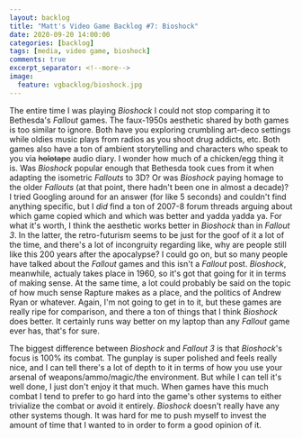 ```yaml
---
layout: backlog
title: "Matt's Video Game Backlog #7: Bioshock"
date: 2020-09-20 14:00:00
categories: [backlog]
tags: [media, video game, bioshock]
comments: true
excerpt_separator: <!--more-->
image:
  feature: vgbacklog/bioshock.jpg
---
```


The entire time I was playing _Bioshock_ I could not stop comparing it to Bethesda's _Fallout_ games. The faux-1950s aesthetic shared by both games is too similar to ignore. Both have you exploring crumbling art-deco settings while oldies music plays from radios as you shoot drug addicts, etc. Both games also have a ton of ambient storytelling and characters who speak to you via ~~holotape~~ audio diary. I wonder how much of a chicken/egg thing it is. Was _Bioshock_ popular enough that Bethesda took cues from it when adapting the isometric _Fallouts_ to 3D? Or was _Bioshock_ paying homage to the older _Fallouts_ (at that point, there hadn't been one in almost a decade)? I tried Googling around for an answer (for like 5 seconds) and couldn't find anything specific, but I _did_ find a ton of 2007-8 forum threads arguing about which game copied which and which was better and yadda yadda ya. For what it's worth, I think the aesthetic works better in _Bioshock_ than in _Fallout 3_. In the latter, the retro-futurism seems to be just for the goof of it a lot of the time, and there's a lot of incongruity regarding like, why are people still like this 200 years after the apocalypse? I could go on, but so many people have talked about the _Fallout_ games and this isn't a _Fallout_ post. _Bioshock_, meanwhile, actualy takes place in 1960, so it's got that going for it in terms of making sense. At the same time, a lot could probably be said on the topic of how much sense Rapture makes as a place, and the politics of Andrew Ryan or whatever. Again, I'm not going to get in to it, but these games are really ripe for comparison, and there a ton of things that I think _Bioshock_ does better. It certainly runs way better on my laptop than any _Fallout_ game ever has, that's for sure.

The biggest difference between _Bioshock_ and _Fallout 3_ is that _Bioshock_'s focus is 100% its combat. The gunplay is super polished and feels really nice, and I can tell there's a lot of depth to it in terms of how you use your arsenal of weapons/ammo/magic/the environment. But while I can tell it's well done, I just don't enjoy it that much. When games have this much combat I tend to prefer to go hard into the game's other systems to either trivialize the combat or avoid it entirely. _Bioshock_ doesn't really have any other systems though. It was hard for me to push myself to invest the amount of time that I wanted to in order to form a good opinion of it.
